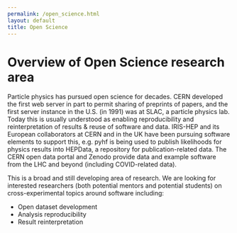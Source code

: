 ```yaml
---
permalink: /open_science.html
layout: default
title: Open Science
---
```


# Overview of Open Science research area

Particle physics has pursued open science for decades. CERN developed the first web
server in part to permit sharing of preprints of papers, and the first server
instance in the U.S. (in 1991) was at SLAC, a particle physics lab. Today this is usually
understood as enabling reproducibility and reinterpretation of results & reuse of software
and data. IRIS-HEP and its European collaborators at CERN and in the UK have been pursuing
software elements to support this, e.g. pyhf is being used to publish likelihoods for physics results into
HEPData, a repository for publication-related data. The CERN open data portal and Zenodo provide data and
example software from the LHC and beyond (including COVID-related data).

This is a broad and still developing area of research. We are looking for interested researchers
(both potential mentors and potential students) on cross-experimental
topics around software including:
  - Open dataset development
  - Analysis reproducibility
  - Result reinterpretation

